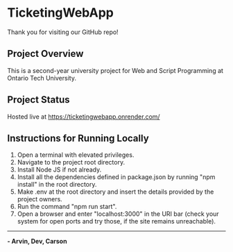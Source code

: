 # TicketingWebApp
Thank you for visiting our GitHub repo!

## Project Overview
This is a second-year university project for Web and Script Programming at Ontario Tech University. 

## Project Status
Hosted live at https://ticketingwebapp.onrender.com/

## Instructions for Running Locally
1. Open a terminal with elevated privileges.
2. Navigate to the project root directory.
3. Install Node JS if not already.
4. Install all the dependencies defined in package.json by running "npm install" in the root directory. 
5. Make .env at the root directory and insert the details provided by the project owners.
5. Run the command "npm run start".
6. Open a browser and enter "localhost:3000" in the URI bar (check your system for open ports and try those, if the site remains unreachable).

---
**- Arvin, Dev, Carson**
